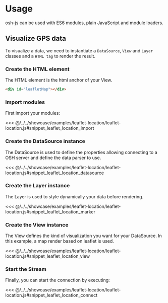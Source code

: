 # Usage

osh-js can be used with ES6 modules, plain JavaScript and module loaders.

## Visualize GPS data

To visualize a data, we need to instantiate a `DataSource`, `View` and `Layer` classes  and a `HTML tag` to render the result.

### Create the HTML element

The HTML element is the html anchor of your View.

```html
<div id="leafletMap"></div>
```
### Import modules

First import your modules:

<<< @/../../showcase/examples/leaflet-location/leaflet-location.js#snippet_leaflet_location_import

### Create the DataSource instance

The DataSource is used to define the properties allowing connecting to a OSH server and define the data parser
to use.

<<< @/../../showcase/examples/leaflet-location/leaflet-location.js#snippet_leaflet_location_datasource

### Create the Layer instance

The Layer is used to style dynamically your data before rendering.

<<< @/../../showcase/examples/leaflet-location/leaflet-location.js#snippet_leaflet_location_marker

### Create the View instance
The View defines the kind of visualization you want for your DataSource. In this example, a map render based on leaflet is used.

<<< @/../../showcase/examples/leaflet-location/leaflet-location.js#snippet_leaflet_location_view

### Start the Stream

Finally, you can start the connection by executing:

<<< @/../../showcase/examples/leaflet-location/leaflet-location.js#snippet_leaflet_location_connect




